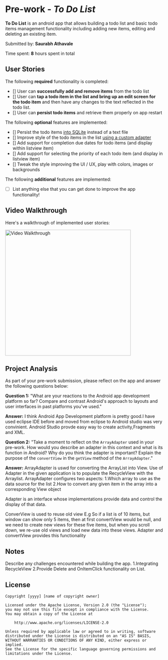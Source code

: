 # Pre-work - *To Do List*

**To Do List** is an android app that allows building a todo list and basic todo items management functionality including adding new items, editing and deleting an existing item.

Submitted by: **Saurabh Athavale**

Time spent: **8** hours spent in total

## User Stories

The following **required** functionality is completed:

* [] User can **successfully add and remove items** from the todo list
* [] User can **tap a todo item in the list and bring up an edit screen for the todo item** and then have any changes to the text reflected in the todo list.
* [] User can **persist todo items** and retrieve them properly on app restart

The following **optional** features are implemented:

* [] Persist the todo items [into SQLite](http://guides.codepath.com/android/Persisting-Data-to-the-Device#sqlite) instead of a text file
* [] Improve style of the todo items in the list [using a custom adapter](http://guides.codepath.com/android/Using-an-ArrayAdapter-with-ListView)
* [] Add support for completion due dates for todo items (and display within listview item)
* [] Add support for selecting the priority of each todo item (and display in listview item)
* [] Tweak the style improving the UI / UX, play with colors, images or backgrounds

The following **additional** features are implemented:

* [ ] List anything else that you can get done to improve the app functionality!

## Video Walkthrough

Here's a walkthrough of implemented user stories:

<img src='ToDoGif.gif' title='Video Walkthrough' width='400' alt='Video Walkthrough' />


## Project Analysis

As part of your pre-work submission, please reflect on the app and answer the following questions below:

**Question 1:** "What are your reactions to the Android app development platform so far? Compare and contrast Android's approach to layouts and user interfaces in past platforms you've used."

**Answer:** I think  Android App Development platform is pretty good.I have used eclipse IDE before and moved from eclipse to Android studio was very convinient.
Android Studio provde easy way to create activity,Fragments and XML.

**Question 2:** "Take a moment to reflect on the `ArrayAdapter` used in your pre-work. How would you describe an adapter in this context and what is its function in Android? Why do you think the adapter is important? Explain the purpose of the `convertView` in the `getView` method of the `ArrayAdapter`."

**Answer:** ArrayAdapter is uswd for converting the ArrayList into View.
Use of Adapter in the given application is to populate the RecycleView with the Arraylist.
ArrayAdapter configures two aspects:
1.Which array to use as the data source for the list
2.How to convert any given item in the array into a corresponding View object

Adapter is an interface whose implementations provide data and control the display of that data. 

ConverView  is used to reuse old view
E.g
So if a list is of 10 items, but window can show only 5 items, then at first convertView would be null,
and we need to create new views for these five items, but when you scroll down, we re-use old views and load new data into these views.
Adapter and convertView provides this functionality

## Notes

Describe any challenges encountered while building the app.
1.Integrating RecycleView 
2.Provide Delete and OnItemClick functionality on List.


## License

    Copyright [yyyy] [name of copyright owner]

    Licensed under the Apache License, Version 2.0 (the "License");
    you may not use this file except in compliance with the License.
    You may obtain a copy of the License at

        http://www.apache.org/licenses/LICENSE-2.0

    Unless required by applicable law or agreed to in writing, software
    distributed under the License is distributed on an "AS IS" BASIS,
    WITHOUT WARRANTIES OR CONDITIONS OF ANY KIND, either express or implied.
    See the License for the specific language governing permissions and
    limitations under the License.
